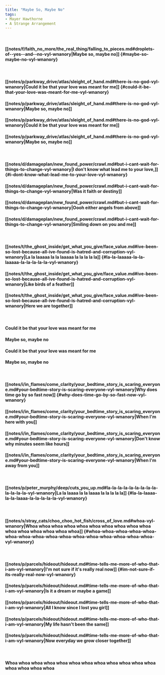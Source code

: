 ```yaml
---
title: "Maybe So, Maybe No"
tags:
- Mayer Hawthorne
- A Strange Arrangement
---
```

&nbsp;
#### [[notes/f/faith_no_more/the_real_thing/falling_to_pieces.md#droplets-of--yes--and--no-vyl-wnanory|Maybe so, maybe no]] {#maybe-so-maybe-no-vyl-wnanory}
&nbsp;
#### [[notes/p/parkway_drive/atlas/sleight_of_hand.md#there-is-no-god-vyl-wnanory|Could it be that your love was meant for me]] {#could-it-be-that-your-love-was-meant-for-me-vyl-wnanory}
#### [[notes/p/parkway_drive/atlas/sleight_of_hand.md#there-is-no-god-vyl-wnanory|Maybe so, maybe no]]
#### [[notes/p/parkway_drive/atlas/sleight_of_hand.md#there-is-no-god-vyl-wnanory|Could it be that your love was meant for me]]
#### [[notes/p/parkway_drive/atlas/sleight_of_hand.md#there-is-no-god-vyl-wnanory|Maybe so, maybe no]]
&nbsp;
#### [[notes/d/damageplan/new_found_power/crawl.md#but-i-cant-wait-for-things-to-change-vyl-wnanory|I don't know what lead me to your love,]] {#i-dont-know-what-lead-me-to-your-love-vyl-wnanory}
#### [[notes/d/damageplan/new_found_power/crawl.md#but-i-cant-wait-for-things-to-change-vyl-wnanory|Was it faith or destiny]]
#### [[notes/d/damageplan/new_found_power/crawl.md#but-i-cant-wait-for-things-to-change-vyl-wnanory|Oooh either angels from above]]
#### [[notes/d/damageplan/new_found_power/crawl.md#but-i-cant-wait-for-things-to-change-vyl-wnanory|Smiling down on you and me]]
&nbsp;
#### [[notes/t/the_ghost_inside/get_what_you_give/face_value.md#ive-been-so-lost-because-all-ive-found-is-hatred-and-corruption-vyl-wnanory|La la laaaaa la la laaaaa la la la la la]] {#la-la-laaaaa-la-la-laaaaa-la-la-la-la-la-vyl-wnanory}
#### [[notes/t/the_ghost_inside/get_what_you_give/face_value.md#ive-been-so-lost-because-all-ive-found-is-hatred-and-corruption-vyl-wnanory|Like birds of a feather]]
#### [[notes/t/the_ghost_inside/get_what_you_give/face_value.md#ive-been-so-lost-because-all-ive-found-is-hatred-and-corruption-vyl-wnanory|Here we are together]]
&nbsp;
#### Could it be that your love was meant for me
#### Maybe so, maybe no
#### Could it be that your love was meant for me
#### Maybe so, maybe no
&nbsp;
#### [[notes/i/in_flames/come_clarity/your_bedtime_story_is_scaring_everyone.md#your-bedtime-story-is-scaring-everyone-vyl-wnanory|Why does time go by so fast now]] {#why-does-time-go-by-so-fast-now-vyl-wnanory}
#### [[notes/i/in_flames/come_clarity/your_bedtime_story_is_scaring_everyone.md#your-bedtime-story-is-scaring-everyone-vyl-wnanory|When I'm here with you]]
#### [[notes/i/in_flames/come_clarity/your_bedtime_story_is_scaring_everyone.md#your-bedtime-story-is-scaring-everyone-vyl-wnanory|Don't know why minutes seem like hours]]
#### [[notes/i/in_flames/come_clarity/your_bedtime_story_is_scaring_everyone.md#your-bedtime-story-is-scaring-everyone-vyl-wnanory|When I'm away from you]]
&nbsp;
#### [[notes/p/peter_murphy/deep/cuts_you_up.md#la-la-la-la-la-la-la-la-la-la-la-la-la-vyl-wnanory|La la laaaa la la laaaa la la la la la]] {#la-la-laaaa-la-la-laaaa-la-la-la-la-la-vyl-wnanory}
&nbsp;
#### [[notes/s/stray_cats/choo_choo_hot_fish/cross_of_love.md#whoa-vyl-wnanory|Whoa whoa whoa whoa whoa whoa whoa whoa whoa whoa whoa whoa whoa whoa whoa whoa]] {#whoa-whoa-whoa-whoa-whoa-whoa-whoa-whoa-whoa-whoa-whoa-whoa-whoa-whoa-whoa-whoa-vyl-wnanory}
&nbsp;
#### [[notes/p/parcels/hideout/hideout.md#time-tells-me-more-of-who-that-i-am-vyl-wnanory|I'm not sure if it's really real now]] {#im-not-sure-if-its-really-real-now-vyl-wnanory}
#### [[notes/p/parcels/hideout/hideout.md#time-tells-me-more-of-who-that-i-am-vyl-wnanory|Is it a dream or maybe a game]]
#### [[notes/p/parcels/hideout/hideout.md#time-tells-me-more-of-who-that-i-am-vyl-wnanory|All I know since I lost you girl]]
#### [[notes/p/parcels/hideout/hideout.md#time-tells-me-more-of-who-that-i-am-vyl-wnanory|My life hasn't been the same]]
#### [[notes/p/parcels/hideout/hideout.md#time-tells-me-more-of-who-that-i-am-vyl-wnanory|Now everyday we grow closer together]]
&nbsp;
#### Whoa whoa whoa whoa whoa whoa whoa whoa whoa whoa whoa whoa whoa whoa whoa whoa
